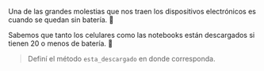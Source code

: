 Una de las grandes molestias que nos traen los dispositivos electrónicos es cuando se quedan sin batería. :battery:

Sabemos que tanto los celulares como las notebooks están descargados si tienen 20 o menos de batería. :electric_plug:

> Definí el método `esta_descargado` en donde corresponda.